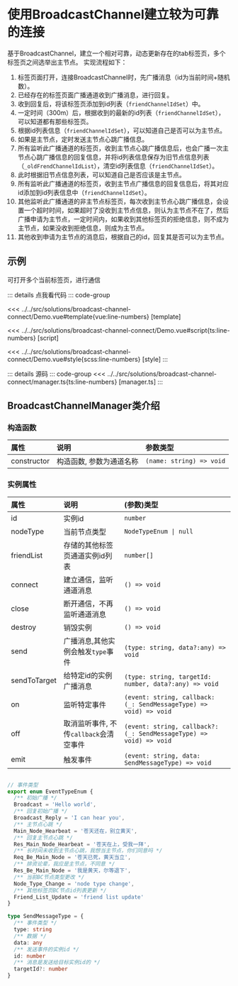 # 使用BroadcastChannel建立较为可靠的连接

基于BroadcastChannel，建立一个相对可靠，动态更新存在的tab标签页，多个标签页之间选举出主节点。
实现流程如下：

1. 标签页面打开，连接BroadcastChannel时，先广播消息（id为当前时间+随机数）。
2. 已经存在的标签页面广播通道收到广播消息，进行回复。
3. 收到回复后，将该标签页添加到id列表（`friendChannelIdSet`）中。
4. 一定时间（300m）后，根据收到的最新的id列表（`friendChannelIdSet`），可以知道都有那些标签页。
5. 根据id列表信息（`friendChannelIdSet`），可以知道自己是否可以为主节点。
6. 如果是主节点，定时发送主节点心跳广播信息。
7. 所有监听此广播通道的标签页，收到主节点心跳广播信息后，也会广播一次主节点心跳广播信息的回复信息，并将id列表信息保存为旧节点信息列表（`_oldFrendChannelIdList`），清空id列表信息（`friendChannelIdSet`）。
8. 此时根据旧节点信息列表，可以知道自己是否应该是主节点。
9. 所有监听此广播通道的标签页，收到主节点广播信息的回复信息后，将其对应id添加到id列表信息中（`friendChannelIdSet`）。
10. 其他监听此广播通道的非主节点标签页，每次收到主节点心跳广播信息，会设置一个超时时间，如果超时了没收到主节点信息，则认为主节点不在了，然后广播申请为主节点，一定时间内，如果收到其他标签页的拒绝信息，则不成为主节点，如果没收到拒绝信息，则成为主节点。
11. 其他收到申请为主节点的消息后，根据自己的id，回复其是否可以为主节点。

## 示例

可打开多个当前标签页，进行通信

<script setup lang="ts">
import Demo from '@/solutions/broadcast-channel-connect/Demo.vue'
</script>

<Demo></Demo>

::: details 点我看代码
::: code-group

<<< ../../src/solutions/broadcast-channel-connect/Demo.vue#template{vue:line-numbers} [template]

<<< ../../src/solutions/broadcast-channel-connect/Demo.vue#script{ts:line-numbers} [script]

<<< ../../src/solutions/broadcast-channel-connect/Demo.vue#style{scss:line-numbers} [style]
:::

::: details 源码
::: code-group
<<< ../../src/solutions/broadcast-channel-connect/manager.ts{ts:line-numbers} [manager.ts]
:::

## BroadcastChannelManager类介绍

### 构造函数

|   属性     |        说明          |            参数类型                |
| :-------  | :------------------ | :-------------------------------   |
| constructor  | 构造函数, 参数为通道名称    | `(name: string) => void`              |

### 实例属性

|   属性     |        说明          |            (参数)类型             |
| :-------  | :------------------ | :-------------------------------   |
| id        | 实例id                | `number`                         |
| nodeType  | 当前节点类型           | `NodeTypeEnum \| null`           |
| friendList  | 存储的其他标签页通道实例id列表    | `number[]`           |
| connect   | 建立通信，监听通道消息    | `() => void`                   |
| close     | 断开通信，不再监听通道消息    | `() => void`                |
| destroy   | 销毁实例              | `() => void`                      |
| send      | 广播消息,其他实例会触发`type`事件    | `(type: string, data?:any) => void`        |
| sendToTarget  | 给特定id的实例广播消息    | `(type: string, targetId: number, data?:any) => void`        |
| on        | 监听特定事件        | `(event: string, callback: (_: SendMessageType) => void) => void`        |
| off       | 取消监听事件, 不传`callback`会清空事件    | `(event: string, callback?: (_: SendMessageType) => void) => void`        |
| emit      | 触发事件          | `(event: string, data: SendMessageType) => void`        |

```ts

// 事件类型
export enum EventTypeEnum {
  /** 初始广播 */
  Broadcast = 'Hello world',
  /** 回复初始广播 */
  Broadcast_Reply = 'I can hear you',
  /** 主节点心跳 */
  Main_Node_Hearbeat = '苍天还在，别立黄天',
  /** 回复主节点心跳 */
  Res_Main_Node_Hearbeat = '苍天在上，受我一拜',
  /** 长时间未收到主节点心跳，我想当主节点，你们同意吗 */
  Req_Be_Main_Node = '苍天已死，黄天当立',
  /** 排资论辈，我应是主节点，不同意 */
  Res_Be_Main_Node = '我是黄天，尔等退下',
  /** 当前BC节点类型更改 */
  Node_Type_Change = 'node type change',
  /** 其他标签页BC节点id列表更新 */
  Friend_List_Update = 'friend list update'
}

type SendMessageType = {
  /** 事件类型 */
  type: string
  /** 数据 */
  data: any
  /** 发送事件的实例id */
  id: number
  /** 消息是发送给目标实例id的 */
  targetId?: number
}
```
